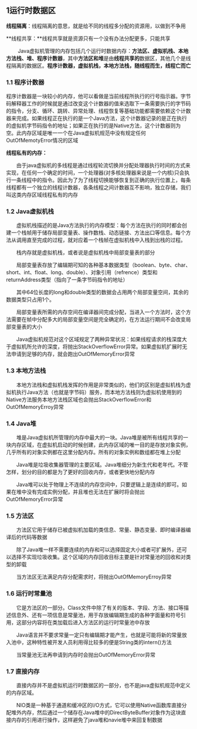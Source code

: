 ## 1运行时数据区

**线程隔离**：线程隔离的意思，就是给不同的线程多分配的资源用，以做到不争用

**线程共享：**线程共享就是资源只有一个没有办法分配更多，只能共享

 　　Java虚拟机管理的内存包括几个运行时数据内存：**方法区、虚拟机栈、本地方法栈、堆、程序计数器**，其中**方法区和堆**是由**线程共享的**数据区，其他几个是线程隔离的数据区。**程序计数器，虚拟机栈，本地方法栈，随线程而生，线程亡而亡**

### **1.1 程序计数器**

程序计数器是一块较小的内存，他可以看做是当前线程所执行的行号指示器。字节码解释器工作的时候就是通过改变这个计数器的值来选取下一条需要执行的字节码的指令，分支、循环、跳转、异常处理、线程恢复等基础功能都需要依赖这个计数器来完成。如果线程正在执行的是一个Java方法，这个计数器记录的是正在执行的虚拟机字节码指令的地址；如果正在执行的是Native方法，这个计数器则为空。此内存区域是唯一一个在Java虚拟机规范中没有规定任何OutOfMemotyError情况的区域

**线程私有的内存：**

　　由于java虚拟机的多线程是通过线程轮流切换并分配处理器执行时间的方式来实现，在任何一个确定的时间，一个处理器\(对多核处理器来说是一个内核\)只会执行一条线程中的指令。因此为了为了线程切换能够恢复到正确的执行位置上，每条线程都有一个独立的线程计数器，各条线程之间计数器互不影响，独立存储，我们叫这类内存区域线程私有的内存
### 1.2 Java虚拟机栈

　　虚拟机栈描述的是Java方法执行的内存模型：每个方法在执行的同时都会创建一个栈帧用于储存局部变量表、操作数栈、动态链接、方法出口等信息。每个方法从调用直至完成的过程，就对应着一个栈帧在虚拟机栈中入栈到出栈的过程。

　　栈内存就是虚拟机栈，或者说是虚拟机栈中局部变量表的部分

　　局部变量表存放了编辑期可知的各种基本数据类型（boolean、byte、char、short、int、float、long、double）、对象引用（refrence）类型和returnAddress类型（指向了一条字节码指令的地址）

　　其中64位长度的long和double类型的数据会占用两个局部变量空间，其余的数据类型只占用1个。

　　局部变量表所需的内存空间在编译器间完成分配，当进入一个方法时，这个方法需要在帧中分配多大的局部变量空间是完全确定的，在方法运行期间不会改变局部变量表的大小

　　Java虚拟机规范对这个区域规定了两种异常状况：如果线程请求的栈深度大于虚拟机所允许的深度，将抛出StackOverflowError异常。如果虚拟机扩展时无法申请到足够的内存，就会跑出OutOfMemoryError异常
### 1.3 本地方法栈

　　本地方法栈和虚拟机栈发挥的作用是非常类似的，他们的区别是虚拟机栈为虚拟机执行Java方法（也就是字节码）服务，而本地方法栈则为虚拟机使用到的Native方法服务本地方法栈区域也会抛出StackOverflowError和OutOfMemoryErroy异常
### 1.4 Java堆

　　堆是Java虚拟机所管理的内存中最大的一块。Java堆是被所有线程共享的一块内存区域，在虚拟机启动的时候创建，此内存区域的唯一目的是存放对象实例，几乎所有的对象实例都在这里分配内存。所有的对象实例和数组都在堆上分配

　　Java堆是垃圾收集器管理的主要区域。Java堆细分为新生代和老年代。不管怎样，划分的目的都是为了更好的回收内存，或者更快地分配内存

　　Java堆可以处于物理上不连续的内存空间中，只要逻辑上是连续的即可。如果在堆中没有完成实例分配，并且堆也无法在扩展时将会抛出OutOfMemoryError异常
### 1.5 方法区

　　方法区它用于储存已被虚拟机加载的类信息、常量、静态变量、即时编译器编译后的代码等数据

　　除了Java堆一样不需要连续的内存和可以选择固定大小或者可扩展外，还可以选择不实现垃圾收集。这个区域的内存回收目标主要是针对常量池的回收和对类型的卸载

　　当方法区无法满足内存分配需求时，将抛出OutOfMemoryErroy异常
### 1.6 运行时常量池

　　它是方法区的一部分。Class文件中除了有关的版本、字段、方法、接口等描述信息外、还有一项信息是常量池，用于存放编辑期生成的各种字面量和符号引用，这部分内容将在类加载后进入方法区的运行时常量池中存放

　　Java语言并不要求常量一定只有编辑期才能产生，也就是可能将新的常量放入池中，这种特性被开发人员利用得比较多的便是String类的intern()方法

　　当常量池无法再申请到内存时会抛出OutOfMemoryError异常

### 1.7 直接内存

　　直接内存并不是虚拟机运行时数据区的一部分，也不是java虚拟机规范中定义的内存区域。

　　NIO类是一种基于通道和缓冲区的I/O方式，它可以使用Native函数库直接分配堆外内存，然后通过一个储存在Java堆中的DirectByteBuffer对象作为这块直接内存的引用进行操作，这样避免了java堆和navie堆中来回复制数据